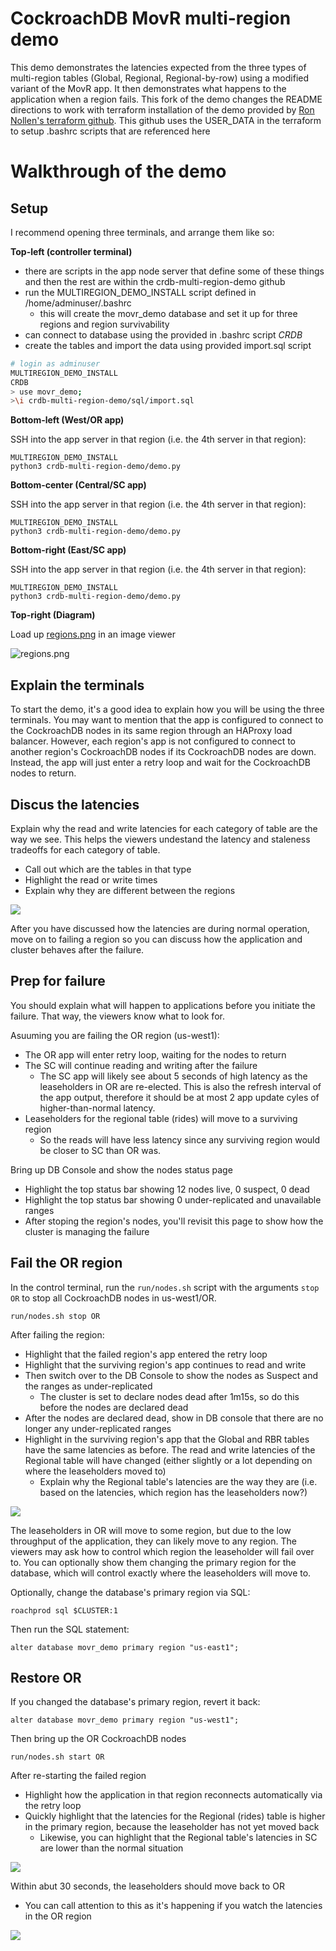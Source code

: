 # CockroachDB MovR multi-region demo

This demo demonstrates the latencies expected from the three types of multi-region tables (Global, Regional, Regional-by-row) using a modified variant of the MovR app. It then demonstrates what happens to the application when a region fails.  This fork of the demo changes the README directions to work with terraform installation of the demo provided by [Ron Nollen's terraform github](https://github.com/nollenr/AZURE-Terraform-CRDB-Module).  This github uses the USER_DATA in the terraform to setup .bashrc scripts that are referenced here

# Walkthrough of the demo
## Setup
I recommend opening three terminals, and arrange them like so:



**Top-left (controller terminal)** 

* there are scripts in the app node server that define some of these things and then the rest are within the crdb-multi-region-demo github
* run the MULTIREGION_DEMO_INSTALL script defined in /home/adminuser/.bashrc
  * this will create the movr_demo database and set it up for three regions and region survivability
* can connect to database using the provided in .bashrc script *CRDB*
* create the tables and import the data using provided import.sql script
```bash
# login as adminuser
MULTIREGION_DEMO_INSTALL
CRDB
> use movr_demo;
>\i crdb-multi-region-demo/sql/import.sql
```

**Bottom-left (West/OR app)**

SSH into the app server in that region (i.e. the 4th server in that region):
```
MULTIREGION_DEMO_INSTALL
python3 crdb-multi-region-demo/demo.py
```

**Bottom-center (Central/SC app)**

SSH into the app server in that region (i.e. the 4th server in that region):
```
MULTIREGION_DEMO_INSTALL
python3 crdb-multi-region-demo/demo.py
```
**Bottom-right (East/SC app)**

SSH into the app server in that region (i.e. the 4th server in that region):
```
MULTIREGION_DEMO_INSTALL
python3 crdb-multi-region-demo/demo.py
```


**Top-right (Diagram)**

Load up [regions.png](/docs/regions.png) in an image viewer

![regions.png](/docs/regions.png)

## Explain the terminals
To start the demo, it's a good idea to explain how you will be using the three terminals. You may want to mention that the app is configured to connect to the CockroachDB nodes in its same region through an HAProxy load balancer. However, each region's app is not configured to connect to another region's CockroachDB nodes if its CockroachDB nodes are down. Instead, the app will just enter a retry loop and wait for the CockroachDB nodes to return.


## Discus the latencies
Explain why the read and write latencies for each category of table are the way we see. This helps the viewers undestand the latency and staleness tradeoffs for each category of table.
- Call out which are the tables in that type
- Highlight the read or write times
- Explain why they are different between the regions

![](/docs/mr-demo-1-latencies.png)

After you have discussed how the latencies are during normal operation, move on to failing a region so you can discuss how the application and cluster behaves after the failure.

## Prep for failure
You should explain what will happen to applications before you initiate the failure. That way, the viewers know what to look for.

Asuuming you are failing the OR region (us-west1):
- The OR app will enter retry loop, waiting for the nodes to return
- The SC will continue reading and writing after the failure
  - The SC app will likely see about 5 seconds of high latency as the leaseholders in OR are re-elected. This is also the refresh interval of the app output, therefore it should be at most 2 app update cyles of higher-than-normal latency.
- Leaseholders for the regional table (rides) will move to a surviving region
  - So the reads will have less latency since any surviving region would be closer to SC than OR was.

Bring up DB Console and show the nodes status page
- Highlight the top status bar showing 12 nodes live, 0 suspect, 0 dead
- Highlight the top status bar showing 0 under-replicated and unavailable ranges
- After stoping the region's nodes, you'll revisit this page to show how the cluster is managing the failure

## Fail the OR region
In the control terminal, run the `run/nodes.sh` script with the arguments `stop OR` to stop all CockroachDB nodes in us-west1/OR.
```
run/nodes.sh stop OR
```

After failing the region:
- Highlight that the failed region's app entered the retry loop
- Highlight that the surviving region's app continues to read and write
- Then switch over to the DB Console to show the nodes as Suspect and the ranges as under-replicated
  - The cluster is set to declare nodes dead after 1m15s, so do this before the nodes are declared dead
- After the nodes are declared dead, show in DB console that there are no longer any under-replicated ranges
- Highlight in the surviving region's app that the Global and RBR tables have the same latencies as before. The read and write latencies of the Regional table will have changed (either slightly or a lot depending on where the leaseholders moved to)
  - Explain why the Regional table's latencies are the way they are (i.e. based on the latencies, which region has the leaseholders now?)

![](/docs/mr-demo-2-OR-fail.png)

The leaseholders in OR will move to some region, but due to the low throughput of the application, they can likely move to any region. The viewers may ask how to control which region the leaseholder will fail over to. You can optionally show them changing the primary region for the database, which will control exactly where the leaseholders will move to.

Optionally, change the database's primary region via SQL:
```
roachprod sql $CLUSTER:1
```

Then run the SQL statement:
```
alter database movr_demo primary region "us-east1";
```

## Restore OR
If you changed the database's primary region, revert it back:
```
alter database movr_demo primary region "us-west1";
```

Then bring up the OR CockroachDB nodes
```
run/nodes.sh start OR
```

After re-starting the failed region
- Highlight how the application in that region reconnects automatically via the retry loop
- Quickly highlight that the latencies for the Regional (rides) table is higher in the primary region, because the leaseholder has not yet moved back
  - Likewise, you can highlight that the Regional table's latencies in SC are lower than the normal situation

![](/docs/mr-demo-3-OR-restore.png)

Within abut 30 seconds, the leaseholders should move back to OR
  - You can call attention to this as it's happening if you watch the latencies in the OR region

![](/docs/mr-demo-4-normal.png)
